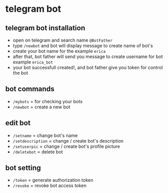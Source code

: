 # telegram bot

## telegram bot installation

- open on telegram and search name `@BotFather`
- type `/newbot` and bot will display message to create name of bot's
- create your bot name for the example `erica`
- after that, bot father will send you message to create username for bot example `erica_bot`
- your bot successfull created!, and bot father give you token for control the bot

## bot commands

- `/mybots` = for checking your bots
- `/newbot` = create a new bot

## edit bot

- `/setname` = change bot's name
- `/setdescription` = change / create bot's description
- `/setuserpic` = change / create bot's profile picture
- `/deletebot` = delete bot

## bot setting

- `/token` = generate authorization token
- `/revoke` = revoke bot access token
